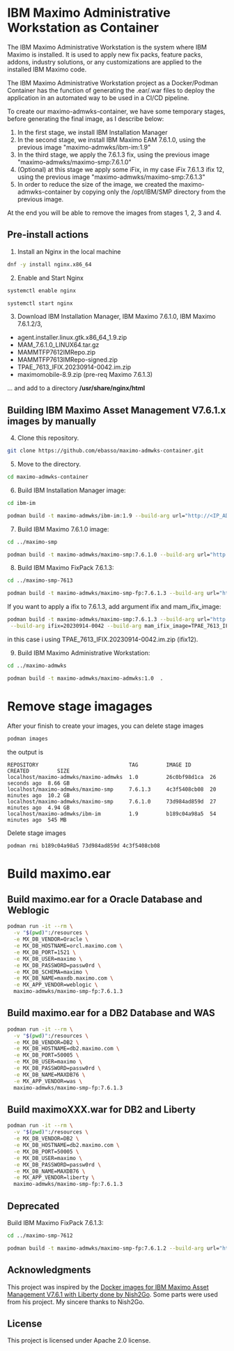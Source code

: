 # IBM Maximo Administrative Workstation as Container

The IBM Maximo Administrative Workstation is the system where IBM Maximo is installed. It is used to apply new fix packs, feature packs, addons, industry solutions, or any customizations are applied to the installed IBM Maximo code. 

The IBM Maximo Administrative Workstation project as a Docker/Podman Container has the function of generating the .ear/.war files to deploy the application in an automated way to be used in a CI/CD pipeline.

To create our maximo-admwks-container, we have some temporary stages, before generating the final image, as I describe below:

1) In the first stage, we install IBM Installation Manager
2) In the second stage, we install IBM Maximo EAM 7.6.1.0, using the previous image "maximo-admwks/ibm-im:1.9"
3) In the third stage, we apply the 7.6.1.3 fix, using the previous image "maximo-admwks/maximo-smp:7.6.1.0"
4) (Optional) at this stage we apply some iFix, in my case iFix 7.6.1.3 ifix 12, using the previous image "maximo-admwks/maximo-smp:7.6.1.3"
5) In order to reduce the size of the image, we created the maximo-admwks-container by copying only the /opt/IBM/SMP directory from the previous image.

At the end you will be able to remove the images from stages 1, 2, 3 and 4.

## Pre-install actions

1. Install an Nginx in the local machine

```bash
dnf -y install nginx.x86_64
```
2. Enable and Start Nginx

```bash
systemctl enable nginx

systemctl start nginx
```

3. Download IBM Installation Manager, IBM Maximo 7.6.1.0, IBM Maximo 7.6.1.2/3, 

* agent.installer.linux.gtk.x86_64_1.9.zip
* MAM_7.6.1.0_LINUX64.tar.gz
* MAMMTFP7612IMRepo.zip
* MAMMTFP7613IMRepo-signed.zip
* TPAE_7613_IFIX.20230914-0042.im.zip
* maximomobile-8.9.zip (pre-req Maximo 7.6.1.3)

... and add to a directory **/usr/share/nginx/html**

## Building IBM Maximo Asset Management V7.6.1.x images by manually

4. Clone this repository.
```bash
git clone https://github.com/ebasso/maximo-admwks-container.git
```

5. Move to the directory.
```bash
cd maximo-admwks-container
```

6. Build IBM Installation Manager image:
```bash
cd ibm-im

podman build -t maximo-admwks/ibm-im:1.9 --build-arg url="http://<IP_ADDRESS>" .
```

7. Build IBM Maximo 7.6.1.0 image:
```bash
cd ../maximo-smp

podman build -t maximo-admwks/maximo-smp:7.6.1.0 --build-arg url="http://<IP_ADDRESS>"  .
```

8. Build IBM Maximo FixPack 7.6.1.3:
```bash
cd ../maximo-smp-7613

podman build -t maximo-admwks/maximo-smp-fp:7.6.1.3 --build-arg url="http://<IP_ADDRESS>"  .
```

If you want to apply a ifix to 7.6.1.3, add argument ifix and mam_ifix_image:

```bash
podman build -t maximo-admwks/maximo-smp:7.6.1.3 --build-arg url="http://<IP_SERVER>" \
 --build-arg ifix=20230914-0042 --build-arg mam_ifix_image=TPAE_7613_IFIX.20230914-0042.im.zip .
```

in this case i using TPAE_7613_IFIX.20230914-0042.im.zip (ifix12).

9. Build IBM Maximo Administrative Workstation:

```bash
cd ../maximo-admwks

podman build -t maximo-admwks/maximo-admwks:1.0  .
```



# Remove stage imagages

After your finish to create your images, you can delete stage images

```bash
podman images
```

the output is
```
REPOSITORY                             TAG         IMAGE ID      CREATED         SIZE
localhost/maximo-admwks/maximo-admwks  1.0         26c0bf98d1ca  26 seconds ago  8.66 GB
localhost/maximo-admwks/maximo-smp     7.6.1.3     4c3f5408cb08  20 minutes ago  10.2 GB
localhost/maximo-admwks/maximo-smp     7.6.1.0     73d984ad859d  27 minutes ago  4.94 GB
localhost/maximo-admwks/ibm-im         1.9         b189c04a98a5  54 minutes ago  545 MB
```

Delete stage images

```bash
podman rmi b189c04a98a5 73d984ad859d 4c3f5408cb08
```


# Build maximo.ear

## Build maximo.ear for a Oracle Database and Weblogic

```bash
podman run -it --rm \
  -v "$(pwd)":/resources \
  -e MX_DB_VENDOR=Oracle \
  -e MX_DB_HOSTNAME=orcl.maximo.com \
  -e MX_DB_PORT=1521 \
  -e MX_DB_USER=maximo \
  -e MX_DB_PASSWORD=passw0rd \
  -e MX_DB_SCHEMA=maximo \
  -e MX_DB_NAME=maxdb.maximo.com \
  -e MX_APP_VENDOR=weblogic \
  maximo-admwks/maximo-smp-fp:7.6.1.3
```

## Build maximo.ear for a DB2 Database and WAS

```bash
podman run -it --rm \
  -v "$(pwd)":/resources \
  -e MX_DB_VENDOR=DB2 \
  -e MX_DB_HOSTNAME=db2.maximo.com \
  -e MX_DB_PORT=50005 \
  -e MX_DB_USER=maximo \
  -e MX_DB_PASSWORD=passw0rd \
  -e MX_DB_NAME=MAXDB76 \
  -e MX_APP_VENDOR=was \
  maximo-admwks/maximo-smp-fp:7.6.1.3
```

## Build maximoXXX.war for DB2 and Liberty

```bash
podman run -it --rm \
  -v "$(pwd)":/resources \
  -e MX_DB_VENDOR=DB2 \
  -e MX_DB_HOSTNAME=db2.maximo.com \
  -e MX_DB_PORT=50005 \
  -e MX_DB_USER=maximo \
  -e MX_DB_PASSWORD=passw0rd \
  -e MX_DB_NAME=MAXDB76 \
  -e MX_APP_VENDOR=liberty \
  maximo-admwks/maximo-smp-fp:7.6.1.3
```

## Deprecated

Build IBM Maximo FixPack 7.6.1.3:

```bash
cd ../maximo-smp-7612

podman build -t maximo-admwks/maximo-smp-fp:7.6.1.2 --build-arg url="http://<IP_ADDRESS>"  .
```


## Acknowledgments

This project was inspired by the [Docker images for IBM Maximo Asset Management V7.6.1 with Liberty done by Nish2Go](https://github.com/nishi2go/maximo-liberty-docker). Some parts were used from his project. My sincere thanks to Nish2Go.

## License

This project is licensed under Apache 2.0 license.
